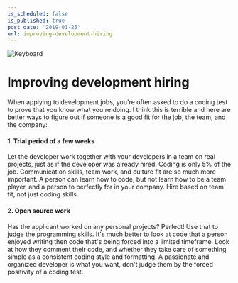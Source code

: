 ```yaml
---
is_scheduled: false
is_published: true
post_date: '2019-01-25'
url: improving-development-hiring
---
```


![Keyboard](/images/articles/keyboard.jpg)

# Improving development hiring

When applying to development jobs, you're often asked to do a coding test to prove that you know what you're doing. I think this is terrible and here are better ways to figure out if someone is a good fit for the job, the team, and the company:

#### 1. Trial period of a few weeks

Let the developer work together with your developers in a team on real projects, just as if the developer was already hired. Coding is only 5% of the job. Communication skills, team work, and culture fit are so much more important. A person can learn how to code, but not learn how to be a team player, and a person to perfectly for in your company. Hire based on team fit, not just coding skills.

#### 2. Open source work
Has the applicant worked on any personal projects? Perfect! Use that to judge the programming skills. It's much better to look at code that a person enjoyed writing then code that's being forced into a limited timeframe. Look at how they comment their code, and whether they take care of something simple as a consistent coding style and formatting. A passionate and organized developer is what you want, don't judge them by the forced positivity of a coding test.